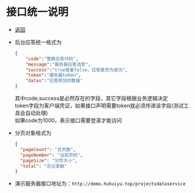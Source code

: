 # 接口统一说明

- [返回](README.md)
- 后台应答统一格式为

  ```json
  {
      "code":"整数应答代码",
      "message":"服务器应答消息",
      "success":"true或者false，应答是否为成功",
      "token":"服务器token",
      "datas":"应答附加的数据"
  }
  ```

  其中code,success是必然存在的字段，其它字段根据业务逻辑决定  
  token字段为客户端凭证，如果接口声明需要token就必须传递该字段(测试工具会自动处理)  
  如果code为1000，表示接口需要登录才能访问  

- 分页对象格式为

  ```json
  {
    "pageCount": "总页数",
    "pageNumber": "当前页码",
    "pageSize": "分页大小",
    "total": "总记录数"
  }
  ```

- 演示服务器接口地址为：`http://demo.huhuiyu.top/projectsdataservice`
